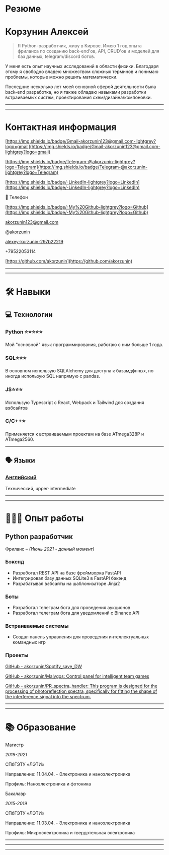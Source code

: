 # Резюме

# Корзунин Алексей

> Я Python-разработчик, живу в Кирове. Имею 1 год опыта фриланса по созданию back-end'ов, API, CRUD'ов и моделей для баз данных, telegram/discord ботов.

У меня есть опыт научных исследований в области физики. Благодаря этому я свободно владею множеством сложных терминов и понимаю проблемы, которые можно решить математически.

Последние несколько лет моей основной сферой деятельности была back-end разработка, но я также обладаю навыками разработки встраиваемых систем, проектирования схем/дизайна/компоновки.
> 

---

---

# Контактная информация

[https://img.shields.io/badge/Gmail-akorzunin123@gmail.com-lightgrey?logo=gmail](https://img.shields.io/badge/Gmail-akorzunin123@gmail.com-lightgrey?logo=gmail)

[https://img.shields.io/badge/Telegram-@akorzunin-lightgrey?logo=Telegram](https://img.shields.io/badge/Telegram-@akorzunin-lightgrey?logo=Telegram)

[https://img.shields.io/badge/-LinkedIn-lightgrey?logo=LinkedIn](https://img.shields.io/badge/-LinkedIn-lightgrey?logo=LinkedIn)

📱 Телефон

[https://img.shields.io/badge/-My%20Github-lightgrey?logo=Github](https://img.shields.io/badge/-My%20Github-lightgrey?logo=Github)

[akorzunin123@gmail.com](mailto:akorzunin123@gmail.com)

@[akorzunin](https://t.me/akorzunin)

[alexey-korzunin-297b22219](https://www.linkedin.com/in/alexey-korzunin-297b22219/)

+79522053114

[https://github.com/akorzunin](https://github.com/akorzunin)

---

---

# 🛠 Навыки

## 💻 Технологии

### Python ⭐️⭐️⭐️⭐️⭐️

Мой "основной" язык программирования, работаю с ним больше 1 года.

### SQL⭐️⭐️⭐️

В основном использую SQLAlchemy для доступа к базамдфнных, но иногда использую SQL напрямую с pandas.

### JS⭐️⭐️⭐️

 Использую Typescript с React, Webpack и Tailwind для создания вэбсайтов

### C/C++⭐️

Применяется к встраиваемым проектам на базе ATmega328P и ATmega2560.

---

## 🗣 Языки

### [Английский](https://www.notion.so/Resume-6098a442f46141339e3f7f97daab5117?pvs=21)

Технический, upper-intermediate

---

---

# **👩🏻‍💻 Опыт работы**

## Python разработчик

Фриланс *– (Июнь 2021 - данный момент)*

### Бэкенд

- Разработал REST API на базе фреймворка FastAPI
- Интегрировал базу данных SQLite3 в FastAPI бэкэнд
- Разрабатывал вэбсайты на шаблонизаторе Jinja2

### Боты

- Разработал телеграм бота для проведения аукционов
- Разработал телеграм бота для уведомлений с Binance API

### Встраиваемые системы

- Создал панель управления для проведения интеллектуальных командных игр

### Проекты

[GitHub - akorzunin/Spotify_save_DW](https://github.com/akorzunin/Spotify_save_DW)

[GitHub - akorzunin/Malygos: Control panel for intelligent team games](https://github.com/akorzunin/Malygos)

[GitHub - akorzunin/PR_spectra_handler: This program is designed for the processing of photoreflection spectra, specifically for fitting the shape of the interference signal into the spectrum.](https://github.com/akorzunin/PR_spectra_handler)

---

---

# 📚 Образование

Магистр

*2019-2021*

СПбГЭТУ «ЛЭТИ»

Направление: 11.04.04. - Электроника и наноэлектроника

Профиль: Наноэлектроника и фотоника

Бакалавр

*2015-2019*

СПбГЭТУ «ЛЭТИ»

Направление: 11.03.04. - Электроника и наноэлектроника

Профиль: Микроэлектроника и твердотельная электроника

---

---

---
